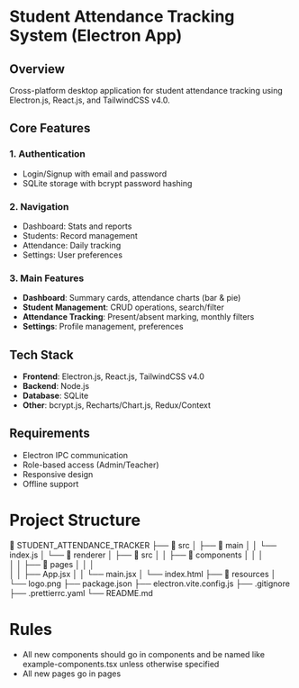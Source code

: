 # Student Attendance Tracking System (Electron App)

## Overview
Cross-platform desktop application for student attendance tracking using Electron.js, React.js, and TailwindCSS v4.0.

## Core Features

### 1. Authentication
- Login/Signup with email and password
- SQLite storage with bcrypt password hashing

### 2. Navigation
- Dashboard: Stats and reports
- Students: Record management
- Attendance: Daily tracking
- Settings: User preferences

### 3. Main Features
- **Dashboard**: Summary cards, attendance charts (bar & pie)
- **Student Management**: CRUD operations, search/filter
- **Attendance Tracking**: Present/absent marking, monthly filters
- **Settings**: Profile management, preferences

## Tech Stack
- **Frontend**: Electron.js, React.js, TailwindCSS v4.0
- **Backend**: Node.js
- **Database**: SQLite
- **Other**: bcrypt.js, Recharts/Chart.js, Redux/Context

## Requirements
- Electron IPC communication
- Role-based access (Admin/Teacher)
- Responsive design
- Offline support

# Project Structure

📁 STUDENT_ATTENDANCE_TRACKER
├── 📁 src
│   ├── 📁 main
│   │   └── index.js
│   └── 📁 renderer
│       ├── 📁 src
│       │   ├── 📁 components
│       │   │   
│       │   ├── 📁 pages
│       │   │   
│       │   ├── App.jsx
│       │   └── main.jsx
│       └── index.html
├── 📁 resources
│   └── logo.png
├── package.json
├── electron.vite.config.js
├── .gitignore
├── .prettierrc.yaml
└── README.md


# Rules
- All new components should go in components and be named like example-components.tsx unless otherwise specified
- All new pages go in pages